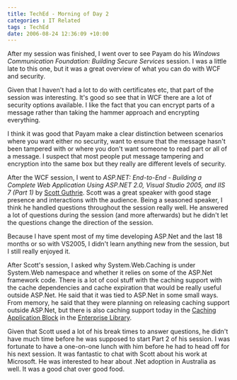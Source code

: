 ```yaml
---
title: TechEd - Morning of Day 2
categories : IT Related
tags : TechEd
date: 2006-08-24 12:36:09 +10:00
---
```


After my session was finished, I went over to see Payam do his _Windows Communication Foundation: Building Secure Services_ session. I was a little late to this one, but it was a great overview of what you can do with WCF and security. 

Given that I haven't had a lot to do with certificates etc, that part of the session was interesting. It's good so see that in WCF there are a lot of security options available. I like the fact that you can encrypt parts of a message rather than taking the hammer approach and encrypting everything. 

I think it was good that Payam make a clear distinction between scenarios where you want either no security, want to ensure that the message hasn't been tampered with or where you don't want someone to read part or all of a message. I suspect that most people put message tampering and encryption into the same box but they really are different levels of security.

<!--more-->

After the WCF session, I went to _ASP.NET: End-to-End - Building a Complete Web Application Using ASP.NET 2.0, Visual Studio 2005, and IIS 7 (Part 1)_ by [Scott Guthrie][0]. Scott was a great speaker with good stage presence and interactions with the audience. Being a seasoned speaker, I think he handled questions throughout the session really well. He answered a lot of questions during the session (and more afterwards) but he didn't let the questions change the direction of the session.

Because I have spent most of my time developing ASP.Net and the last 18 months or so with VS2005, I didn't learn anything new from the session, but I still really enjoyed it.

After Scott's session, I asked why System.Web.Caching is under System.Web namespace and whether it relies on some of the ASP.Net framework code. There is a lot of cool stuff with the caching support with the cache dependencies and cache expiration that would be really useful outside ASP.Net. He said that it was tied to ASP.Net in some small ways. From memory, he said that they were planning on releasing caching support outside ASP.Net, but there is also caching support today in the [Caching Application Block][1] in the [Enterprise Library][2]. 

Given that Scott used a lot of his break times to answer questions, he didn't have much time before he was supposed to start Part 2 of his session. I was fortunate to have a one-on-one lunch with him before he had to head off for his next session. It was fantastic to chat with Scott about his work at Microsoft. He was interested to hear about .Net adoption in Australia as well. It was a good chat over good food.

[0]: http://weblogs.asp.net/scottgu/
[1]: http://msdn.microsoft.com/library/default.asp?url=/library/en-us/dnpag2/html/EntLibJan2006_CachingAppBlock.asp
[2]: http://msdn.microsoft.com/library/en-us/dnpag2/html/entlib2.asp
